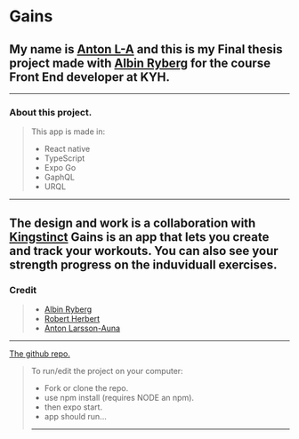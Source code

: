 # Gains 
## My name is [Anton L-A](https://github.com/xamnotna) and this is my Final thesis project made with [Albin Ryberg](https://github.com/AlbinR) for the course Front End developer at KYH. 
---  
### About this project.  
> This app is made in: 
> - React native
> - TypeScript
> - Expo Go
> - GaphQL
> - URQL
---
The design and work is a collaboration with [Kingstinct](https://github.com/robertherber) 
Gains is an app that lets you create and track your workouts. You can also see your strength progress on the induviduall exercises.
---
### Credit
> - [Albin Ryberg](https://github.com/AlbinR)
> - [Robert Herbert](https://github.com/robertherber)
> - [Anton Larsson-Auna](https://github.com/xamnotna)
---
[The github repo.](https://github.com/xamnotna/gains)  
> To run/edit the project on your computer: 
> 
> - Fork or clone the repo. 
> - use npm install (requires NODE an npm). 
> - then expo start. 
> - app should run...  
> ---

